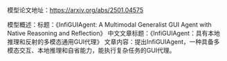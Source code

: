 模型论文地址：https://arxiv.org/abs/2501.04575

模型概述：标题：《InfiGUIAgent: A Multimodal Generalist GUI Agent with Native Reasoning and Reflection》
中文文章标题：《InfiGUIAgent：具有本地推理和反射的多模态通用GUI代理》
文章内容：提出InfiGUIAgent，一种具备多模态交互、本地推理和自省能力，能执行复杂任务的GUI代理。
